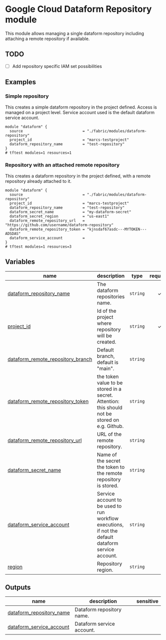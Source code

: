 # Google Cloud Dataform Repository module

This module allows managing a single dataform repository including attaching a remote repository if available.

## TODO

- [ ] Add repository specific IAM set possibilities

## Examples

### Simple repository

This creates a simple dataform repository in the project defined. Access is managed on a project level. Service account used is the default dataform service account.

```hcl
module "dataform" {
  source                           = "./fabric/modules/dataform-repository"
  project_id                       = "marcs-testproject"
  dataform_repository_name         = "test-repository"
}
# tftest modules=1 resources=1
```

### Repository with an attached remote repository

This creates a dataform repository in the project defined, with a remote repository already attached to it.

```hcl
module "dataform" {
  source                           = "./fabric/modules/dataform-repository"
  project_id                       = "marcs-testproject"
  dataform_repository_name         = "test-repository"
  dataform_secret_name             = "my-dataform-secret"
  dataform_secret_region           = "us-east1"
  dataform_remote_repository_url   = "https://github.com/username/dataform-repository"
  dataform_remote_repository_token = "kjnsdaf67asdc---MYTOKEN---ADSDAS"
  dataform_service_account         =
}
# tftest modules=1 resources=3
```

<!-- BEGIN TFDOC -->

## Variables

| name                                                  | description                                                                                         |        type         | required |             default             |
| ----------------------------------------------------- | --------------------------------------------------------------------------------------------------- | :-----------------: | :------: | :-----------------------------: |
| [dataform_repository_name](variables.tf#L33)          | The dataform repositories name.                                                                     | <code>string</code> |    ✓     |                                 |
| [project_id](variables.tf#L47)                        | Id of the project where repository will be created.                                                 | <code>string</code> |    ✓     |                                 |
| [dataform_remote_repository_branch](variables.tf#L17) | Default branch, default is \"main\".                                                                | <code>string</code> |          |   <code>&#34;main&#34;</code>   |
| [dataform_remote_repository_token](variables.tf#L22)  | the token value to be stored in a secret. Attention: this should not be stored on e.g. Github.      | <code>string</code> |          |     <code>&#34;&#34;</code>     |
| [dataform_remote_repository_url](variables.tf#L28)    | URL of the remote repository.                                                                       | <code>string</code> |          |     <code>&#34;&#34;</code>     |
| [dataform_secret_name](variables.tf#L37)              | Name of the secret the token to the remote repository is stored.                                    | <code>string</code> |          |     <code>&#34;&#34;</code>     |
| [dataform_service_account](variables.tf#L42)          | Service account to be used to run workflow executions, if not the default dataform service account. | <code>string</code> |          |     <code>&#34;&#34;</code>     |
| [region](variables.tf#L51)                            | Repository region.                                                                                  | <code>string</code> |          | <code>&#34;us-east1&#34;</code> |

## Outputs

| name                                       | description               | sensitive |
| ------------------------------------------ | ------------------------- | :-------: |
| [dataform_repository_name](outputs.tf#L17) | Dataform repository name. |           |
| [dataform_service_account](outputs.tf#L22) | Dataform service account. |           |

<!-- END TFDOC -->
